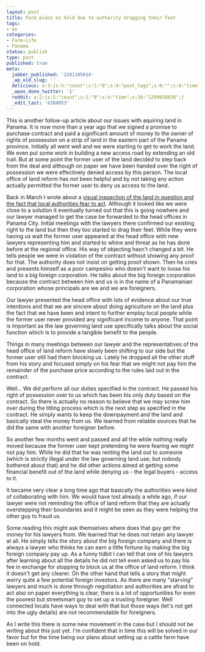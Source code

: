```yaml
---
layout: post
title: Farm plans on hold due to authority dragging their feet
tags:
- en
categories:
- Farm-Life
- Panama
status: publish
type: post
published: true
meta:
  jabber_published: '1281105014'
  _wp_old_slug: ''
  delicious: a:3:{s:5:"count";s:1:"0";s:9:"post_tags";s:0:"";s:4:"time";s:10:"1287428429";}
  _wpas_done_twitter: '1'
  reddit: a:2:{s:5:"count";s:1:"0";s:4:"time";s:10:"1299658830";}
  _edit_last: '6384953'
---
```

<p>This is another follow-up article about our issues with aquiring land in Panama. It is now more than a year ago that we signed a promise to purchase contract and paid a significant amount of money to the owner of rights of possession on a strip of land in the eastern part of the Panama province. Initially all went well and we were starting to get to work the land. We even put some work in building a new access road by extending an old trail. But at some point the former user of the land decided to step back from the deal and although on paper we have been handed over the right of possession we were effectively denied access by this person. The local office of land reform has not been helpful and by not taking any action actually permitted the former user to deny us access to the land.</p>

<p>Back in March I wrote about a <a href="http://blog.stephan-schwab.com/2010/03/17/right-of-possession-and-local-authorities-that-fear-to-act/">visual inspection of the land in question and the fact that local authorities fear to act</a>. Although it looked like we were close to a solution it eventually turned out that this is going nowhere and our lawyer managed to get the case be forwarded to the head offices in Panama City. Initial meetings with the lawyers there confirmed our existing right to the land but then they too started to drag their feet. While they were having us wait the former user appeared at the head office with new lawyers representing him and started to whine and threat as he has done before at the regional office. His way of objecting hasn't changed a bit. He tells people we were in violation of the contract without showing any proof for that. The authority does not insist on getting proof shown. Then he cries and presents himself as a poor campesino who doesn't want to loose his land to a big foreign corporation. He talks about the big foreign corporation because the contract between him and us is in the name of a Panamanian corporation whose principals are we and we are foreigners.</p>

<p>Our lawyer presented the head office with lots of evidence about our true intentions and that we are sincere about doing agriculture on the land plus the fact that we have been and intent to further employ local people while the former user never provided any significant income to anyone. That point is important as the law governing land use specifically talks about the social function which is to provide a tangible benefit to the people.</p>

<p>Things in many meetings between our lawyer and the representatives of the head office of land reform have slowly been shifting to our side but the former user still had them blocking us. Lately he dropped all the other stuff from his story and focused simply on his fear that we might not pay him the remainder of the purchase price according to the rules laid out in the contract.</p>

<p>Well... We did perform all our duties specified in the contract. He passed his right of possession over to us which has been his only duty based on the contract. So there is actually no reason to believe that we may screw him over during the titling process which is the next step as specified in the contract. He simply wants to keep the downpayment and the land and basically steal the money from us. We learned from reliable sources that he did the same with another foreigner before.</p>

<p>So another few months went and passed and all the while nothing really moved because the former user kept pretending he were fearing we might not pay him. While he did that he was renting the land out to someone (which is strictly illegal under the law governing land use; but nobody bothered about that) and he did other actions aimed at getting some financial benefit out of the land while denying us - the legal buyers - access to it.</p>

<p>It became very clear a long time ago that basically the authorities were kind of collaborating with him. We would have lost already a while ago, if our lawyer were not reminding the office of land reform that they are actually overstepping their boundaries and it might be seen as they were helping the other guy to fraud us.</p>

<p>Some reading this might ask themselves where does that guy get the money for his lawyers from. We learned that he does not retain any lawyer at all. He simply tells the story about the big foreign company and there is always a lawyer who thinks he can earn a little fortune by making the big foreign company pay up. As a funny tidbit I can tell that one of his lawyers after learning about all the details he did not tell even asked us to pay his fee in exchange for stopping to block us at the office of land reform. I think it doesn't get any clearer. On the other hand that tells a story that might worry quite a few potential foreign investors. As there are many "starving" lawyers and much is done through negotiation and authorities are afraid to act also on paper everything is clear, there is a lot of opportunities for even the poorest but streetsmart guy to set up a trusting foreigner. Well connected locals have ways to deal with that but those ways (let's not get into the ugly details) are not recommendable for foreigners.</p>

<p>As I write this there is some new movement in the case but I should not be writing about this just yet. I'm confident that in time this will be solved in our favor but for the time being our plans about setting up a cattle farm have been on hold.</p>

